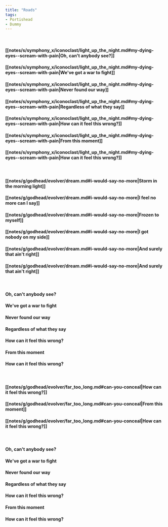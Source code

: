 ```yaml
---
title: "Roads"
tags:
- Portishead
- Dummy
---
```

&nbsp;
#### [[notes/s/symphony_x/iconoclast/light_up_the_night.md#my-dying-eyes--scream-with-pain|Oh, can't anybody see?]]
#### [[notes/s/symphony_x/iconoclast/light_up_the_night.md#my-dying-eyes--scream-with-pain|We've got a war to fight]]
#### [[notes/s/symphony_x/iconoclast/light_up_the_night.md#my-dying-eyes--scream-with-pain|Never found our way]]
#### [[notes/s/symphony_x/iconoclast/light_up_the_night.md#my-dying-eyes--scream-with-pain|Regardless of what they say]]
#### [[notes/s/symphony_x/iconoclast/light_up_the_night.md#my-dying-eyes--scream-with-pain|How can it feel this wrong?]]
#### [[notes/s/symphony_x/iconoclast/light_up_the_night.md#my-dying-eyes--scream-with-pain|From this moment]]
#### [[notes/s/symphony_x/iconoclast/light_up_the_night.md#my-dying-eyes--scream-with-pain|How can it feel this wrong?]]
&nbsp;
#### [[notes/g/godhead/evolver/dream.md#i-would-say-no-more|Storm in the morning light]]
#### [[notes/g/godhead/evolver/dream.md#i-would-say-no-more|I feel no more can I say]]
#### [[notes/g/godhead/evolver/dream.md#i-would-say-no-more|Frozen to myself]]
#### [[notes/g/godhead/evolver/dream.md#i-would-say-no-more|I got nobody on my side]]
#### [[notes/g/godhead/evolver/dream.md#i-would-say-no-more|And surely that ain't right]]
#### [[notes/g/godhead/evolver/dream.md#i-would-say-no-more|And surely that ain't right]]
&nbsp;
#### Oh, can't anybody see?
#### We've got a war to fight
#### Never found our way
#### Regardless of what they say
#### How can it feel this wrong?
#### From this moment
#### How can it feel this wrong?
&nbsp;
#### [[notes/g/godhead/evolver/far_too_long.md#can-you-conceal|How can it feel this wrong?]]
#### [[notes/g/godhead/evolver/far_too_long.md#can-you-conceal|From this moment]]
#### [[notes/g/godhead/evolver/far_too_long.md#can-you-conceal|How can it feel this wrong?]]
&nbsp;
#### Oh, can't anybody see?
#### We've got a war to fight
#### Never found our way
#### Regardless of what they say
#### How can it feel this wrong?
#### From this moment
#### How can it feel this wrong?
